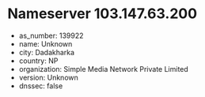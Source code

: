 # Nameserver 103.147.63.200

* as_number: 139922
* name: Unknown
* city: Dadakharka
* country: NP
* organization: Simple Media Network Private Limited
* version: Unknown
* dnssec: false

